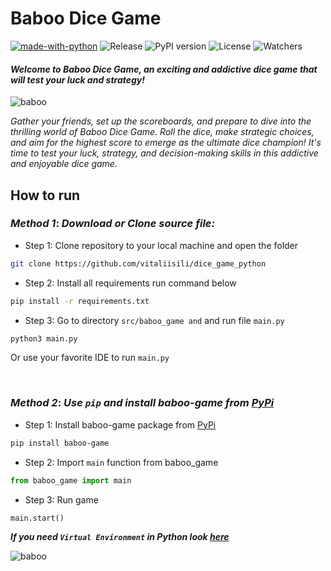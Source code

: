 # Baboo Dice Game

[![made-with-python](https://img.shields.io/badge/Made%20with-Python-1f425f.svg)](https://www.python.org/)
![Release](https://img.shields.io/github/v/release/vitaliisili/dice_game_python)
![PyPI version](https://img.shields.io/pypi/v/baboo-game)
![License](https://img.shields.io/github/license/vitaliisili/dice_game_python)
![Watchers](https://img.shields.io/github/watchers/vitaliisili/dice_game_python?style=social)

#### *Welcome to Baboo Dice Game, an exciting and addictive dice game that will test your luck and strategy!* 

![baboo](https://lh3.googleusercontent.com/pw/AJFCJaWOlNjWnEZ6Lcp7Z8AE3YGCv1CaVTXDX-9VXJxfnNVw_Qljmyfhx-khr0Shs1wI2oESp3tbQ8dmKpcmOHViL-OoKLZE10lQ1qUbnz7cikdgstf7bFq7fds7V1WK7DTMOjJejmubcV0MMieJMfxASOtl=w577-h433-s-no)

*Gather your friends, set up the scoreboards, 
and prepare to dive into the thrilling world 
of Baboo Dice Game. Roll the dice, make strategic 
choices, and aim for the highest score to emerge 
as the ultimate dice champion! It's time to test
your luck, strategy, and decision-making skills 
in this addictive and enjoyable dice game.*

## How to run
### ***Method 1***:  *Download or Clone source file:*
- Step 1: Clone repository to your local machine and open the folder
```bash
git clone https://github.com/vitaliisili/dice_game_python
```

- Step 2: Install all requirements run command below
```bash
pip install -r requirements.txt
```

- Step 3: Go to directory `src/baboo_game and` and run file `main.py`
```bash
python3 main.py
```
Or use your favorite IDE to run `main.py`
&nbsp;

&nbsp;
### ***Method 2***:  *Use `pip` and install baboo-game from [PyPi]('https://pypi.org/project/baboo-game/)*
- Step 1: Install baboo-game package from [PyPi]('https://pypi.org/project/baboo-game/)
```bash
pip install baboo-game 
```

- Step 2: Import `main` function from baboo_game
```python
from baboo_game import main
```

- Step 3: Run game
```python
main.start()
```
***If you need `Virtual Environment` in Python look [here](https://www.freecodecamp.org/news/how-to-setup-virtual-environments-in-python/)***

![baboo](https://lh3.googleusercontent.com/bX55HaA98EqlNIre9gkICrZ7Cndd0qMowjG5TkgpkNK3IE2YRF2UA94Rj6-ucKaySz9E3Yx60VR2dfNkCCZAowZbNwmeQTWM0dJZQoANHFXohCvnBbI9gpMQa9YLXjoT9lGmEnJAZRDSpm9Vb9Ix6-MAMJ-LLp2zd3zaBJbRsphWTv_tVzmJDFM7_-xTeu0fShmpW7Yrka9sx7ISIm67-Lr_Y3vzieRllStQ5cZyCUp0Lc_eg6nig5PNIPE-bpUbYelskEiOEVKovq9l9_ggt4VXuk7mLlpmfMOtLpL7m8qpG2KK2pEljOeHcfUkcahfNgEPOsCKroy3GwGT4xKwD7SguwW7kzvFUlFUaGJlAd-mSFa7O4jY5GRMDw4Y0MLBdoRPAHcKBKYf36GrssVRUYp3TcDLtW2cDkHi6Hdzmvupek1xJ22AxLKCy7wJTMSMLEVyEuBbS0wt-xS5zfoUWH5GepUgNSoOUvWCQm86TZ6c1G4oahIPqNwMo5ALTalyb0SmshQKy0NZCxNJihXROTxA5Mgl1D85dnKIrbdYG29Vy6hGhAloNnSoq9287jfm5__om5y6Xbm7auum8MimVt9eZ4akGsI-_LaVB1LNMSM_KFHFt_Uvgxf_5RvWomuPti_vKlZ21Eg8NsKbIi5LXTnOqIfbn-dGqlrfvjHE1siM2D2l7hsWwb_SC3FEyunAErNmg_CFi8-GpahlRL3OSUIhbpFbKWctV04Z1_yQ3vfDnhnmb_2qrxIr5-3nJhxvp6IwrmxtIYp266qwSem28QIysbV-ubUADQuQ92h8LnZpN8Lp-BzGHz3-sfeHKRAICQmpCTSFCA9rEIjslCTpard1pxp56az3apgz2aERIUEhefvdV4pcmB-9zc-vpiW2Yxs_nFRB1PteTPiNGnwpOB0qN89mOilrQ97eaB2L4eKAXDT6SOJpiYAvimtI4PbBYswKuN_ZTlanj5FdULpV=w800-h600-s-no?authuser=0)